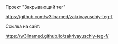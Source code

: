 Проект "Закрывающий тег"

https://github.com/w3llnamed/zakrivayuschiy-teg-f

Ссылка на сайт:

https://w3llnamed.github.io/zakrivayuschiy-teg-f/